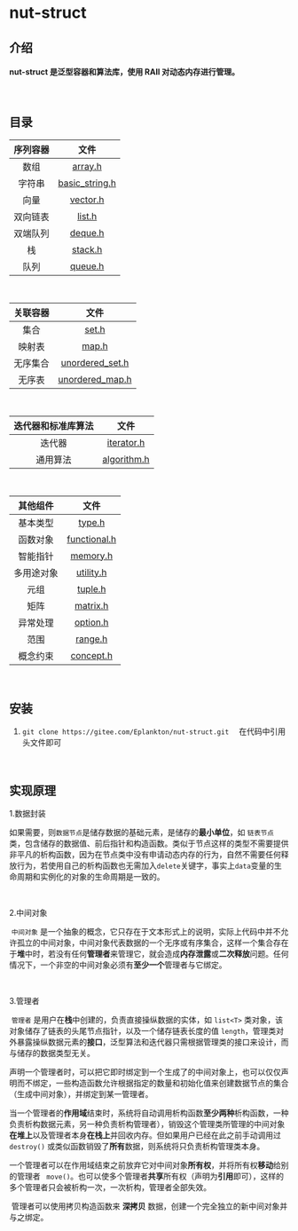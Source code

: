 # nut-struct

## **介绍**
#### nut-struct 是泛型容器和算法库，使用 RAII 对动态内存进行管理。

<br>

## 目录
| 序列容器 |                                             文件                                             |
| :------: | :------------------------------------------------------------------------------------------: |
|   数组   |        [array.h](https://gitee.com/Eplankton/nut-struct/blob/master/include/array.h)        |
|  字符串  | [basic_string.h](https://gitee.com/Eplankton/nut-struct/blob/master/include/basic_string.h) |
|   向量   |       [vector.h](https://gitee.com/Eplankton/nut-struct/blob/master/include/vector.h)       |
| 双向链表 |         [list.h](https://gitee.com/Eplankton/nut-struct/blob/master/include/list.h)         |
| 双端队列 |        [deque.h](https://gitee.com/Eplankton/nut-struct/blob/master/include/deque.h)        |
|    栈    |        [stack.h](https://gitee.com/Eplankton/nut-struct/blob/master/include/stack.h)        |
|   队列   |        [queue.h](https://gitee.com/Eplankton/nut-struct/blob/master/include/queue.h)        |

<br>

| 关联容器 |                                              文件                                              |
| :------: | :--------------------------------------------------------------------------------------------: |
|   集合   |           [set.h](https://gitee.com/Eplankton/nut-struct/blob/master/include/set.h)           |
|  映射表  |           [map.h](https://gitee.com/Eplankton/nut-struct/blob/master/include/map.h)           |
| 无序集合 | [unordered_set.h](https://gitee.com/Eplankton/nut-struct/blob/master/include/unordered_set.h) |
|  无序表  | [unordered_map.h](https://gitee.com/Eplankton/nut-struct/blob/master/include/unordered_map.h) |

<br>

| 迭代器和标准库算法 |                                          文件                                          |
| :----------------: | :------------------------------------------------------------------------------------: |
|       迭代器       |  [iterator.h](https://gitee.com/Eplankton/nut-struct/blob/master/include/iterator.h)  |
|      通用算法      | [algorithm.h](https://gitee.com/Eplankton/nut-struct/blob/master/include/algorithm.h) |

<br>

|  其他组件  |                                           文件                                           |
| :--------: | :--------------------------------------------------------------------------------------: |
|  基本类型  |       [type.h](https://gitee.com/Eplankton/nut-struct/blob/master/include/type.h)       |
|  函数对象  | [functional.h](https://gitee.com/Eplankton/nut-struct/blob/master/include/functional.h) |
|  智能指针  |     [memory.h](https://gitee.com/Eplankton/nut-struct/blob/master/include/memory.h)     |
| 多用途对象 |    [utility.h](https://gitee.com/Eplankton/nut-struct/blob/master/include/utility.h)    |
|    元组    |      [tuple.h](https://gitee.com/Eplankton/nut-struct/blob/master/include/tuple.h)      |
|    矩阵    |     [matrix.h](https://gitee.com/Eplankton/nut-struct/blob/master/include/matrix.h)     |
|    异常处理    |     [option.h](https://gitee.com/Eplankton/nut-struct/blob/master/include/option.h)     |
|  范围  |     [range.h](https://gitee.com/Eplankton/nut-struct/blob/master/include/range.h)     |
|  概念约束  |     [concept.h](https://gitee.com/Eplankton/nut-struct/blob/master/include/concept.h)     |

<br>

## **安装**

 1. `git clone https://gitee.com/Eplankton/nut-struct.git  ` 在代码中引用头文件即可

<br>

## **实现原理**

1.数据封装

​	如果需要，则`数据节点`是储存数据的基础元素，是储存的**最小单位**，如 `链表节点`类，包含储存的数据值、前后指针和构造函数。类似于节点这样的类型不需要提供非平凡的析构函数，因为在节点类中没有申请动态内存的行为，自然不需要任何释放行为，若使用自己的析构函数也无需加入`delete`关键字，事实上`data`变量的生命周期和实例化的对象的生命周期是一致的。

<br>

2.中间对象

​	`中间对象` 是一个抽象的概念，它只存在于文本形式上的说明，实际上代码中并不允许孤立的中间对象，中间对象代表数据的一个无序或有序集合，这样一个集合存在于**堆**中时，若没有任何**管理者**来管理它，就会造成**内存泄露**或**二次释放**问题。任何情况下，一个非空的中间对象必须有**至少一个**管理者与它绑定。

<br>

3.管理者

​	`管理者` 是用户在**栈**中创建的，负责直接操纵数据的实体，如 `list<T>` 类对象，该对象储存了链表的头尾节点指针，以及一个储存链表长度的值 `length`，管理类对外暴露操纵数据元素的**接口**，泛型算法和迭代器只需根据管理类的接口来设计，而与储存的数据类型无关。

​	声明一个管理者时，可以把它即时绑定到一个生成了的中间对象上，也可以仅仅声明而不绑定，一些构造函数允许根据指定的数量和初始化值来创建数据节点的集合（生成中间对象），并绑定到某一管理者。

​	当一个管理者的**作用域**结束时，系统将自动调用析构函数**至少两种**析构函数，一种负责析构数据元素，另一种负责析构管理者），销毁这个管理类所管理的中间对象**在堆上**以及管理者本身**在栈上**并回收内存。但如果用户已经在此之前手动调用过 `destroy()` 或类似函数销毁了**所有**数据，则系统将只负责析构管理类本身。

​	一个管理者可以在作用域结束之前放弃它对中间对象**所有权**，并将所有权**移动**给别的管理者  ` move()`。也可以使多个管理者**共享**所有权（声明为**引用**即可），这样的多个管理者只会被析构一次，一次析构，管理者全部失效。

​	管理者可以使用拷贝构造函数来 **深拷贝** 数据，创建一个完全独立的新中间对象并与之绑定。

<!-- ```cpp
template <class T>
    class ListNode
    {
    protected:
        ListNode<T> *prev = NULL;
        ListNode<T> *next = NULL;
    public:
        T data;
        ListNode() : prev(NULL), next(NULL){};
        explicit ListNode(const T &userInputData) 
            : data(userInputData), prev(NULL), next(NULL){};

        template <class>
        	friend class LINKED_LIST;
    };
``` -->

<!-- ```cpp
template <class T>
    class LINKED_LIST
    {
    protected:
        ListNode<T> *head = NULL;
        ListNode<T> *tail = NULL;
        unsigned int length = 0;

    public:
        ListNode<T> *begin() const
        ListNode<T> *end() const;
        bool empty() const;
        
        LINKED_LIST() : head(NULL), tail(NULL), length(0){};
        explicit LINKED_LIST(unsigned int userInputlength);
        explicit LINKED_LIST(const T &userInputData, unsigned int userInputlength = 1);
        LINKED_LIST(ListNode<T> *start_node, ListNode<T> *end_node);
        LINKED_LIST(const LINKED_LIST<T> &obj);
        ~LINKED_LIST()
        {
            if (!this->empty())
            {
                this->destroy();
            }
            head = NULL;
            tail = NULL;
        }

        void print();
        unsigned int get_length() const
        unsigned int get_length(ListNode<T> *start_node) const;

        class iterator
        {
            ...
        };

        bool remove(ListNode<T> *start_node, unsigned int N = 0);
        unsigned int remove_all(bool (*condition)(T &stock_val));
        bool destroy();
        bool destroy(ListNode<T> *start_node, ListNode<T> *end_node);
        ListNode<T> *push_back();
        ListNode<T> *push_back(const T &obj, unsigned int num = 1);
        ListNode<T> *push_front(); 
        ListNode<T> *push_front(const T &obj, unsigned int num = 1);
        LL& merge(LINKED_LIST<T> &after);
        ListNode<T> *insert(const ListNode<T> *position, const T &obj,int num = 1);
        ListNode<T> *find(bool (*condition)(T &stock_val));
        
    };
``` -->




